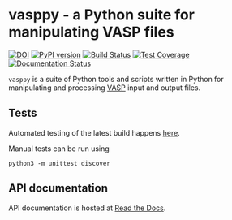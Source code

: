 # vasppy - a Python suite for manipulating VASP files

[![DOI](https://zenodo.org/badge/17946870.svg)](https://zenodo.org/badge/latestdoi/17946870)
[![PyPI version](https://badge.fury.io/py/vasppy.svg)](https://badge.fury.io/py/vasppy)
[![Build Status](https://travis-ci.org/bjmorgan/vasppy.svg?branch=master)](https://travis-ci.org/bjmorgan/vasppy)
[![Test Coverage](https://codeclimate.com/github/bjmorgan/vasppy/badges/coverage.svg)](https://codeclimate.com/github/bjmorgan/vasppy/coverage)
[![Documentation Status](https://readthedocs.org/projects/vasppy/badge/?version=latest)](http://vasppy.readthedocs.io/en/latest/?badge=latest)

`vasppy` is a suite of Python tools and scripts written in Python for manipulating and processing [VASP](https://www.vasp.at/) input and output files.

## Tests

Automated testing of the latest build happens [here](https://travis-ci.org/bjmorgan/vasppy).

Manual tests can be run using
```
python3 -m unittest discover
```

## API documentation

API documentation is hosted at [Read the Docs](http://vasppy.readthedocs.io/en/latest/).
